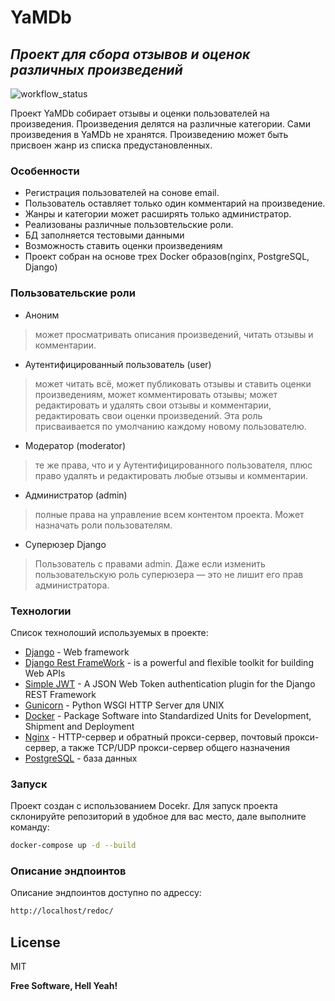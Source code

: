 # YaMDb
## _Проект для сбора отзывов и оценок различных произведений_

![workflow_status](https://github.com/ipodjke/yamdb_final/actions/workflows/yamdb_workflow.yaml/badge.svg?branch=master)

Проект YaMDb собирает отзывы  и оценки пользователей на произведения. Произведения делятся на различные категории.
Сами произведения в YaMDb не хранятся.
Произведению может быть присвоен жанр из списка предустановленных.

### Особенности

- Регистрация пользователей на сонове email.
- Пользователь оставляет только один комментарий на произведение.
- Жанры и категории может расширять только администратор.
- Реализованы различные пользовтельские роли.
- БД заполняется тестовыми данными
- Возможность ставить оценки произведениям
- Проект собран на основе трех Docker образов(nginx, PostgreSQL, Django)

### Пользовательские роли

- Аноним 
> может просматривать описания произведений, читать отзывы и комментарии.
- Аутентифицированный пользователь (user) 
> может читать всё, может публиковать отзывы и ставить оценки произведениям, может комментировать отзывы; может редактировать и удалять свои отзывы и комментарии, редактировать свои оценки произведений. Эта роль присваивается по умолчанию каждому новому пользователю.
- Модератор (moderator)
> те же права, что и у Аутентифицированного пользователя, плюс право удалять и редактировать любые отзывы и комментарии.
- Администратор (admin)
> полные права на управление всем контентом проекта. Может назначать роли пользователям.
- Суперюзер Django
> Пользователь с правами admin. Даже если изменить пользовательскую роль суперюзера — это не лишит его прав администратора.

### Технологии

Список технолоший используемых в проекте:

- [Django](https://www.djangoproject.com/) - Web framework
- [Django Rest FrameWork](https://www.django-rest-framework.org/) - is a powerful and flexible toolkit for building Web APIs
- [Simple JWT](https://django-rest-framework-simplejwt.readthedocs.io/en/latest/) - A JSON Web Token authentication plugin for the Django REST Framework
- [Gunicorn](https://gunicorn.org/) - Python WSGI HTTP Server для UNIX
- [Docker](https://www.docker.com/) - Package Software into Standardized Units for Development, Shipment and Deployment
- [Nginx](https://nginx.org/ru/) - HTTP-сервер и обратный прокси-сервер, почтовый прокси-сервер, а также TCP/UDP прокси-сервер общего назначения
- [PostgreSQL](https://www.postgresql.org/) - база данных

### Запуск

Проект создан с использованием Docekr. Для запуск проекта склонируйте репозиторий в удобное для вас место, дале выполните команду:

```sh
docker-compose up -d --build    
```

### Описание эндпоинтов
Описание эндпоинтов доступно по адрессу:
```sh
http://localhost/redoc/
```

## License

MIT

**Free Software, Hell Yeah!**